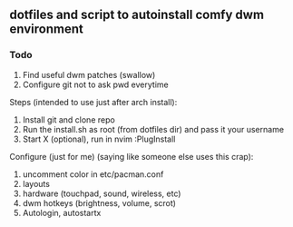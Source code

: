 ## dotfiles and script to autoinstall comfy dwm environment

### Todo
1. Find useful dwm patches (swallow)
1. Configure git not to ask pwd everytime

Steps (intended to use just after arch install):
1. Install git and clone repo
1. Run the install.sh as root (from dotfiles dir) and pass it your username
1. Start X (optional), run in nvim :PlugInstall

Configure (just for me) (saying like someone else uses this crap):
1. uncomment color in etc/pacman.conf
1. layouts
1. hardware (touchpad, sound, wireless, etc)
1. dwm hotkeys (brightness, volume, scrot)
1. Autologin, autostartx

